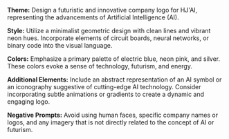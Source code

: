 **Theme:** Design a futuristic and innovative company logo for HJ'AI, representing the advancements of Artificial Intelligence (AI).

**Style:** Utilize a minimalist geometric design with clean lines and vibrant neon hues. Incorporate elements of circuit boards, neural networks, or binary code into the visual language.

**Colors:** Emphasize a primary palette of electric blue, neon pink, and silver. These colors evoke a sense of technology, futurism, and energy.

**Additional Elements:** Include an abstract representation of an AI symbol or an iconography suggestive of cutting-edge AI technology. Consider incorporating subtle animations or gradients to create a dynamic and engaging logo.

**Negative Prompts:** Avoid using human faces, specific company names or logos, and any imagery that is not directly related to the concept of AI or futurism.